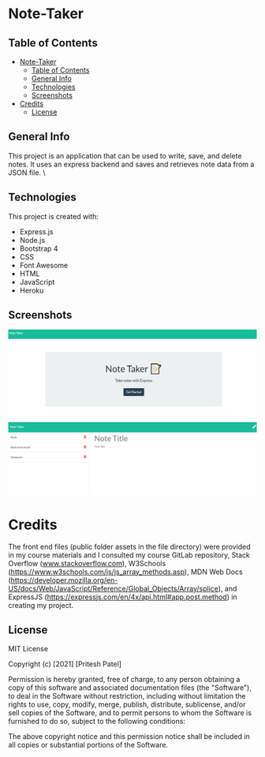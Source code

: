 # Note-Taker

## Table of Contents
- [Note-Taker](#note-taker)
  - [Table of Contents](#table-of-contents)
  - [General Info](#general-info)
  - [Technologies](#technologies)
  - [Screenshots](#screenshots)
- [Credits](#credits)
  - [License](#license)

## General Info
This project is an application that can be used to write, save, and delete notes. It uses an express backend and saves and retrieves note data from a JSON file. \

## Technologies
This project is created with: 
* Express.js
* Node.js 
* Bootstrap 4
* CSS
* Font Awesome
* HTML
* JavaScript
* Heroku

## Screenshots 
![app home screenshot](public/assets/images/home-screenshot.png)
![app notes screenshot](public/assets/images/notes-screenshot.png)

# Credits
The front end files (public folder assets in the file directory) were provided in my course materials and I consulted my course GitLab repository, Stack Overflow (www.stackoverflow.com), W3Schools (https://www.w3schools.com/js/js_array_methods.asp), MDN Web Docs (https://developer.mozilla.org/en-US/docs/Web/JavaScript/Reference/Global_Objects/Array/splice), and ExpressJS (https://expressjs.com/en/4x/api.html#app.post.method) in creating my project. 

## License
MIT License

Copyright (c) [2021] [Pritesh Patel]

Permission is hereby granted, free of charge, to any person obtaining a copy
of this software and associated documentation files (the "Software"), to deal
in the Software without restriction, including without limitation the rights
to use, copy, modify, merge, publish, distribute, sublicense, and/or sell
copies of the Software, and to permit persons to whom the Software is
furnished to do so, subject to the following conditions:

The above copyright notice and this permission notice shall be included in all
copies or substantial portions of the Software.